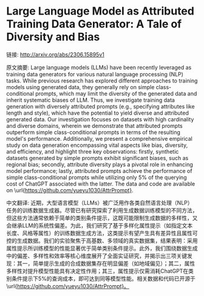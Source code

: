 # Large Language Model as Attributed Training Data Generator: A Tale of Diversity and Bias

链接: http://arxiv.org/abs/2306.15895v1

原文摘要:
Large language models (LLMs) have been recently leveraged as training data
generators for various natural language processing (NLP) tasks. While previous
research has explored different approaches to training models using generated
data, they generally rely on simple class-conditional prompts, which may limit
the diversity of the generated data and inherit systematic biases of LLM. Thus,
we investigate training data generation with diversely attributed prompts
(e.g., specifying attributes like length and style), which have the potential
to yield diverse and attributed generated data. Our investigation focuses on
datasets with high cardinality and diverse domains, wherein we demonstrate that
attributed prompts outperform simple class-conditional prompts in terms of the
resulting model's performance. Additionally, we present a comprehensive
empirical study on data generation encompassing vital aspects like bias,
diversity, and efficiency, and highlight three key observations: firstly,
synthetic datasets generated by simple prompts exhibit significant biases, such
as regional bias; secondly, attribute diversity plays a pivotal role in
enhancing model performance; lastly, attributed prompts achieve the performance
of simple class-conditional prompts while utilizing only 5\% of the querying
cost of ChatGPT associated with the latter. The data and code are available on
\url{https://github.com/yueyu1030/AttrPrompt}.

中文翻译:
近期，大型语言模型（LLMs）被广泛用作各类自然语言处理（NLP）任务的训练数据生成器。尽管已有研究探索了利用生成数据训练模型的不同方法，但这些方法通常依赖于简单的类别条件提示，这既可能限制生成数据的多样性，又会继承LLM的系统性偏差。为此，我们研究了基于多样化属性提示（如指定文本长度、风格等属性）的训练数据生成方法，这类提示有望产生具有差异性且属性可控的生成数据。我们的实验聚焦于高基数、多领域的真实数据集，结果表明：采用属性提示所训练模型的性能显著优于简单类别条件提示。此外，我们围绕数据生成中的偏差、多样性和效率等核心维度展开了全面实证研究，并揭示出三项关键发现：其一，简单提示生成的合成数据集存在明显偏差（如地域偏见）；其二，属性多样性对提升模型性能具有决定性作用；其三，属性提示仅需消耗ChatGPT在类别条件提示下5%的查询成本，即可达到同等模型性能。相关数据和代码已开源于\url{https://github.com/yueyu1030/AttrPrompt}。
